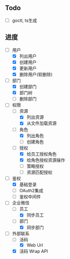 ## Todo
- [ ] goctl, ts生成


## 进度  

- [ ] 用户
  - [x] 列出用户 
  - [x] 创建用户
  - [x] 更新用户
  - [x] 删除用户(软删除)
- [ ] 部门
  - [x] 创建部门
  - [x] 部门树
  - [ ] 删除部门
- [ ] 权限
  - [ ] 资源
    - [x] 列出资源
    - [x] 从文件加载资源
  - [ ] 角色
    - [x] 列出角色
    - [ ] 创建角色
  - [ ] 授权
    - [x] 给员工授权角色
    - [x] 给角色授权资源操作
    - [ ] 策略授权
    - [ ] 资源匹配授权
- [ ] 鉴权
  - [x] 基础登录
  - [ ] OAuth2集成
  - [ ] 鉴权中间件
- [ ] 企业微信
  - [ ] 员工
    - [x] 同步员工
  - [ ] 部门
    - [x] 同步部门
- [ ] 外部联系
  - [ ] 活码
    - [x] Web Url
  - [x] 活码 Wrap API